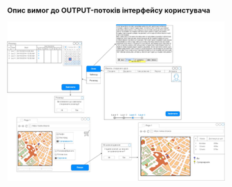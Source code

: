 ### Опис вимог до OUTPUT-потоків інтерфейсу користувача
![](https://github.com/oleksandrblazhko/ai201-stepanenko/blob/ai201-stepanenko_with_laboratory_work_3/1-SoftwareRequirements/1.4-FuncNonFuncRequirements/1.4.4-NFRUserInterfaceOUTPUT/NFR_OUTPUT.jpg)
